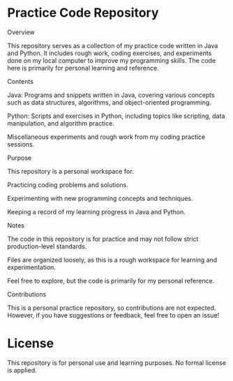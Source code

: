 <h1>Practice Code Repository</h1>

Overview

This repository serves as a collection of my practice code written in Java and Python. It includes rough work, coding exercises, and experiments done on my local computer to improve my programming skills. The code here is primarily for personal learning and reference.

Contents





Java: Programs and snippets written in Java, covering various concepts such as data structures, algorithms, and object-oriented programming.



Python: Scripts and exercises in Python, including topics like scripting, data manipulation, and algorithm practice.



Miscellaneous experiments and rough work from my coding practice sessions.

Purpose

This repository is a personal workspace for:





Practicing coding problems and solutions.



Experimenting with new programming concepts and techniques.



Keeping a record of my learning progress in Java and Python.

Notes





The code in this repository is for practice and may not follow strict production-level standards.



Files are organized loosely, as this is a rough workspace for learning and experimentation.



Feel free to explore, but the code is primarily for my personal reference.


Contributions

This is a personal practice repository, so contributions are not expected. However, if you have suggestions or feedback, feel free to open an issue!

<h1>License</h1>

This repository is for personal use and learning purposes. No formal license is applied.

